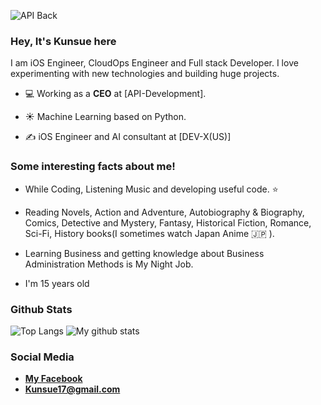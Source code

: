 ![API Back](https://user-images.githubusercontent.com/48949523/94337041-b53c3d00-0011-11eb-9975-3ede5d40aaba.png)


### Hey, It's Kunsue here
I am iOS Engineer, CloudOps Engineer and Full stack Developer. I love experimenting with new technologies and building huge projects.

- 💻 Working as a **CEO** at [API-Development].

- ☀️  Machine Learning based on Python.

- ✍️ iOS Engineer and AI consultant at [DEV-X(US)]


 
 ### Some interesting facts about me!

  - While Coding, Listening Music and developing useful code. ⭐️

  - Reading Novels, Action and Adventure, Autobiography & Biography, Comics, Detective and Mystery, Fantasy, Historical Fiction, Romance, Sci-Fi, History books(I sometimes watch Japan Anime 🇯🇵 ).

  - Learning Business and getting knowledge about Business Administration Methods is My Night Job.
  
  - I'm 15 years old
  
  ### Github Stats
![Top Langs](https://github-readme-stats.vercel.app/api/top-langs/?username=gunsua)
![My github stats](https://github-readme-stats.vercel.app/api?username=gunsua&show_icons=true)
### Social Media

- **[My Facebook](https://www.facebook.com/pinsita.niamin)**
- **Kunsue17@gmail.com**






<!--
**Apiphoom/Apiphoom** is a ✨ _special_ ✨ repository because its `README.md` (this file) appears on your GitHub profile.

Here are some ideas to get you started:

- 🔭 I’m currently working on ...
- 🌱 I’m currently learning ...
- 👯 I’m looking to collaborate on ...
- 🤔 I’m looking for help with ...
- 💬 Ask me about ...
- 📫 How to reach me: ...
- 😄 Pronouns: ...
- ⚡ Fun fact: ...
-->
